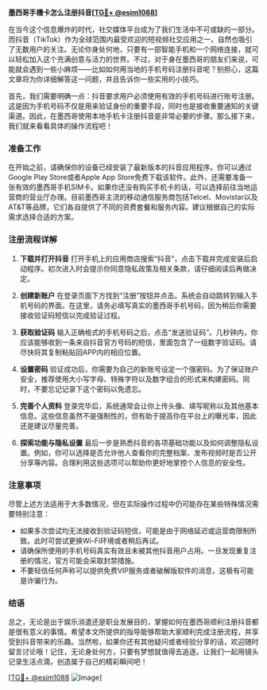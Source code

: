 **墨西哥手機卡怎么注册抖音[[TG💪+ @esim1088](https://t.me/s/esim1088)]**

在当今这个信息爆炸的时代，社交媒体平台成为了我们生活中不可或缺的一部分。而抖音（TikTok）作为全球范围内最受欢迎的短视频社交应用之一，自然也吸引了无数用户的关注。无论你身处何地，只要有一部智能手机和一个网络连接，就可以轻松加入这个充满创意与活力的世界。不过，对于身在墨西哥的朋友们来说，可能就会遇到一些小麻烦——比如如何用当地的手机号码注册抖音呢？别担心，这篇文章将为你详细解答这一问题，并且告诉你一些实用的小技巧。

首先，我们需要明确一点：抖音要求用户必须使用有效的手机号码进行账号注册。这是因为手机号码不仅是用来验证身份的重要手段，同时也是接收重要通知的关键渠道。因此，在墨西哥使用本地手机卡注册抖音是非常必要的步骤。那么接下来，我们就来看看具体的操作流程吧！

### 准备工作

在开始之前，请确保你的设备已经安装了最新版本的抖音应用程序。你可以通过Google Play Store或者Apple App Store免费下载该软件。此外，还需要准备一张有效的墨西哥手机SIM卡。如果你还没有购买手机卡的话，可以选择前往当地运营商的营业厅办理。目前墨西哥主流的移动通信服务商包括Telcel、Movistar以及AT&T等品牌，它们各自提供了不同的资费套餐和服务内容。建议根据自己的实际需求选择合适的方案。

### 注册流程详解

1. **下载并打开抖音**
   打开手机上的应用商店搜索“抖音”，点击下载并完成安装后启动程序。初次进入时会提示你同意隐私政策及相关条款，请仔细阅读后再做决定。

2. **创建新账户**
   在登录页面下方找到“注册”按钮并点击。系统会自动跳转到输入手机号码的界面。在这里，请务必填写真实的墨西哥手机号码，因为稍后你需要接收验证码短信以完成验证过程。

3. **获取验证码**
   输入正确格式的手机号码之后，点击“发送验证码”。几秒钟内，你应该能够收到一条来自抖音官方号码的短信，里面包含了一组数字验证码。请尽快将其复制粘贴回APP内的相应位置。

4. **设置密码**
   验证成功后，你需要为自己的新账号设定一个强密码。为了保证账户安全，推荐使用大小写字母、特殊字符以及数字组合的形式来构建密码。同时，不要忘记记录下这个密码以免遗忘。

5. **完善个人资料**
   登录完毕后，系统通常会让你上传头像、填写昵称以及其他基本信息。这些信息虽然不是强制性的，但有助于提高你在平台上的曝光率，因此还是建议尽量完善。

6. **探索功能与隐私设置**
   最后一步是熟悉抖音的各项基础功能以及如何调整隐私设置。例如，你可以选择是否允许他人查看你的完整档案、发布视频时是否公开分享等内容。合理利用这些选项可以帮助你更好地掌控个人信息的安全性。

### 注意事项

尽管上述方法适用于大多数情况，但在实际操作过程中仍可能存在某些特殊情况需要特别注意：

- 如果多次尝试均无法接收到验证码短信，可能是由于网络延迟或运营商限制所致。此时可尝试更换Wi-Fi环境或者稍后再试。
- 请确保所使用的手机号码真实有效且未被其他抖音用户占用。一旦发现重复注册的情况，官方可能会采取封禁措施。
- 不要轻信任何声称可以提供免费VIP服务或者破解版软件的消息，这极有可能是诈骗行为。

### 结语

总之，无论是出于娱乐消遣还是职业发展目的，掌握如何在墨西哥顺利注册抖音都是很有意义的事情。希望本文所提供的指导能够帮助大家顺利完成注册流程，并享受到抖音带来的乐趣。当然啦，如果你还有其他疑问或者经验分享的话，欢迎随时留言讨论哦！记住，无论身处何方，只要有梦想就值得去追逐。让我们一起用镜头记录生活点滴，创造属于自己的精彩瞬间吧！

[[TG💪+ @esim1088](https://t.me/s/esim1088) ![Image](https://i.postimg.cc/4NQfJmqS/Snipaste-2025-05-13-00-14-12.png)]